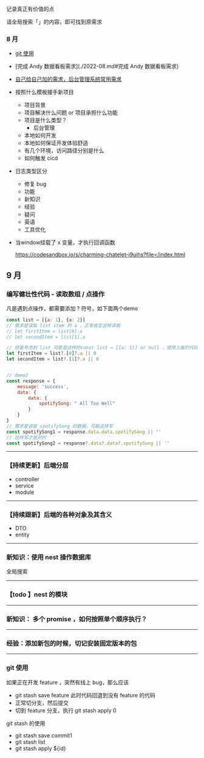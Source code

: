记录真正有价值的点

请全局搜索「」的内容，即可找到原需求

### 8 月

- [git 使用](./2022-08.md#git)

- [完成 Andy 数据看板需求](./2022-08.md#完成 Andy 数据看板需求)

- [自己给自己加的需求，后台管理系统常用需求](./2022-08.md#自己给自己加的需求，后台管理系统常用需求)

- 按照什么模板接手新项目
    - 项目背景
    - 项目解决什么问题 or 项目承担什么功能
    - 项目是什么类型？
        - 后台管理
    - 本地如何开发
    - 本地如何保证开发体验舒适
    - 有几个环境，访问路径分别是什么
    - 如何触发 cicd

- 日志类型区分

    - 修复 bug
    - 功能
    - 新知识
    - 经验
    - 疑问
    - 英语
    - 工具优化

- 当window挂载了 x 变量，才执行回调函数

    https://codesandbox.io/s/charming-chatelet-j9uihs?file=/index.html



##  9 月

### 编写健壮性代码 - 读取数组 / 点操作

凡是遇到点操作，都需要添加 ? 符号，如下面两个demo

```javascript
const list = [{a: 1}, {a: 2}]
// 需求是读取 list item 的 a ，正常肯定这样读取
// let firstItem = list[0].a
// let secondItem = list[1].a

// 但是考虑到 list 可能是这样的const list = [{a: 1}] or null ，使用上面的代码读取，会抛出错误，因此应该使用如下的代码进行读取变量
let firstItem = list?.[0]?.a || 0
let secondItem = list?.[1]?.a || 0


// demo2
const response = {
	message: 'success',
	data: {
		data: {
			spotifySong: " All Too Well"
		}
	}
}
// 需求是读取 spotifySong 的数据，可能这样写
const spotifySong1 = response.data.data.spotifySong || ''
// 这样写才是对的
const spotifySong2 = response?.data?.data?.spotifySong || ''
```

---

### 【持续更新】后端分层

- controller
- service
- module

---

### 【持续跟新】后端的各种对象及其含义

- DTO 
- entity

---

### 新知识：使用 nest 操作数据库

全局搜索

---

### 【todo 】nest 的模块

---

### 新知识： 多个 promise ，如何按照单个顺序执行？

---

### 经验：添加新包的时候，切记安装固定版本的包

---

### git 使用

如果正在开发 feature ，突然有线上 bug，那么应该

- git stash save feature 此时代码回退到没有 feature 的代码
- 正常切分支，然后提交
- 切到 feature 分支，执行 git stash apply 0



git stash 的使用

- git stash save commit1
- git stash list
- git stash apply ${id}
